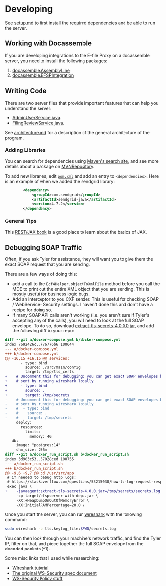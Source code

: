 # Developing

See [setup.md](setup.md) to first install the required dependencies and be able to run the server.

## Working with Docassemble

If you are developing integrations to the E-file Proxy on a docassemble server, you need to install
the following packages:
1. [docassemble.AssemblyLine](https://pypi.org/project/docassemble.AssemblyLine/)
1. [docassemble.EFSPIntegration](https://pypi.org/project/docassemble.EFSPIntegration)


## Writing Code

There are two server files that provide important features that can help you understand the server:
* [AdminUserService.java](../src/main/java/edu/suffolk/litlab/efspserver/services/AdminUserService.java).
* [FilingReviewService.java](../src/main/java/edu/suffolk/litlab/efspserver/services/FilingReviewService.java).

See [architecture.md](architecture.md) for a description of the general architecture of the program.

### Adding Libraries

You can search for dependencies using [Maven's search site](https://search.maven.org/), and see more
details about a package on [MVNRepository](https://mvnrepository.com/).

To add new libraries, edit [`pom.xml`](../pom.xml) and add an entry to `<dependencies>`.
Here is an example of when we added the sendgrid library:

```xml
        <dependency>
            <groupId>com.sendgrid</groupId>
            <artifactId>sendgrid-java</artifactId>
            <version>4.7.2</version>
        </dependency>
```

### General Tips
This [REST/JAX book](https://dennis-xlc.gitbooks.io/restful-java-with-jax-rs-2-0-2rd-edition/content/en/part1/chapter3/developing_a_jax_rs_restful_service.html) is a good place to learn about the basics of JAX.

## Debugging SOAP Traffic

Often, if you ask Tyler for assistance, they will want you to give them the exact SOAP request that you are sending.

There are a few ways of doing this:
* add a call to the `Ecf4Helper.objectToXmlFile` method before you call the MDE to print out the entire XML object that you are sending. This is mostly useful for business logic bugs.
* Add an interceptor to you CXF sender. This is useful for checking SOAP / WebService- Security settings. I haven't done this and don't have a recipe for doing so.
* If many SOAP API calls aren't working (i.e. you aren't sure if Tyler's accepting any of the calls), you will
  need to look at the full SOAP envelope. To do so, download [extract-tls-secrets-4.0.0.0.jar](https://github.com/neykov/extract-tls-secrets/releases/tag/v4.0.0), and add the following diff to your repo:

```diff
diff --git a/docker-compose.yml b/docker-compose.yml
index 7692426c..776776b6 100644
--- a/docker-compose.yml
+++ b/docker-compose.yml
@@ -16,15 +16,15 @@ services:
       - type: bind
         source: ./src/main/config
         target: /tmp/tls_certs
+    # Uncomment this for debugging: you can get exact SOAP envelopes being
+    # sent by running wireshark locally
+      - type: bind
+        source: .
+        target: /tmp/secrets
-    # Uncomment this for debugging: you can get exact SOAP envelopes being
-    # sent by running wireshark locally
-    #  - type: bind
-    #    source: .
-    #    target: /tmp/secrets
     deploy:
       resources:
         limits:
           memory: 4G
   db:
     image: "postgres:14"
     shm_size: 256m
diff --git a/docker_run_script.sh b/docker_run_script.sh
index 3d903c53..57028ced 100755
--- a/docker_run_script.sh
+++ b/docker_run_script.sh
@@ -9,6 +9,7 @@ cd /usr/src/app
 # if needed to debug http logs:
 # https://stackoverflow.com/questions/53215038/how-to-log-request-response-using-java-net-http-httpclient
 exec java \
+    -javaagent:extract-tls-secrets-4.0.0.jar=/tmp/secrets/secrets.log \
     -cp target/efspserver-with-deps.jar \
     -XX:+HeapDumpOnOutOfMemoryError \
     -XX:InitialRAMPercentage=20.0 \
```

Once you start the server, you can run [wireshark](https://www.wireshark.org/) with the following command:

```bash
sudo wireshark -o tls.keylog_file:$PWD/secrets.log
```

You can then look through your machine's network traffic, and find the Tyler IP, filter on that, and piece together the full SOAP envelope from the decoded packets [^1].

Some misc links that I used while researching:

* [Wireshark tutorial](https://sequentialread.com/how-to-get-a-decrypted-wireshark-packet-capture-from-a-java-application-that-is-talking-https/)
* [The original WS-Security spec document](http://docs.oasis-open.org/wss/2004/01/oasis-200401-wss-soap-message-security-1.0.pdf)
* [WS-Security Policy stuff](https://www.ibm.com/docs/en/was-liberty/nd?topic=wssml-securing-web-service-by-using-ws-security-policy)

